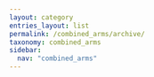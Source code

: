 ```yaml
---
layout: category
entries_layout: list
permalink: /combined_arms/archive/
taxonomy: combined_arms
sidebar:
  nav: "combined_arms"
---
```

